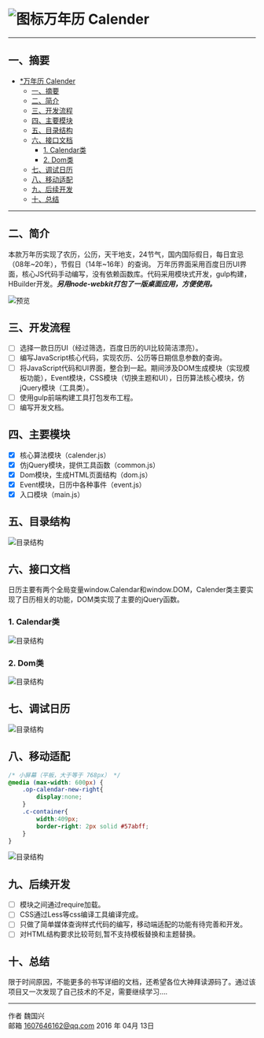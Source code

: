 # ![图标](https://raw.githubusercontent.com/mircode/calender/master/doc/html/img/favicon.png)万年历 Calender

------

## 一、摘要

- [*万年历 Calender](#%E4%B8%87%E5%B9%B4%E5%8E%86-calender)
  - [一、摘要](#%E4%B8%80%E3%80%81%E6%91%98%E8%A6%81)
  - [二、简介](#%E4%BA%8C%E3%80%81%E7%AE%80%E4%BB%8B)
  - [三、开发流程](#%E4%B8%89%E3%80%81%E5%BC%80%E5%8F%91%E6%B5%81%E7%A8%8B)
  - [四、主要模块](#%E5%9B%9B%E3%80%81%E4%B8%BB%E8%A6%81%E6%A8%A1%E5%9D%97)
  - [五、目录结构](#%E4%BA%94%E3%80%81%E7%9B%AE%E5%BD%95%E7%BB%93%E6%9E%84)
  - [六、接口文档](#%E5%85%AD%E3%80%81%E6%8E%A5%E5%8F%A3%E6%96%87%E6%A1%A3)
    - [1. Calendar类](#1-calendar%E7%B1%BB)
    - [2. Dom类](#2-dom%E7%B1%BB)
  - [七、调试日历](#%E4%B8%83%E3%80%81%E8%B0%83%E8%AF%95%E6%97%A5%E5%8E%86)
  - [八、移动适配](#%E5%85%AB%E3%80%81%E7%A7%BB%E5%8A%A8%E9%80%82%E9%85%8D)
  - [九、后续开发](#%E4%B9%9D%E3%80%81%E5%90%8E%E7%BB%AD%E5%BC%80%E5%8F%91)
  - [十、总结](#%E5%8D%81%E3%80%81%E6%80%BB%E7%BB%93)
  
------

## 二、简介

本款万年历实现了农历，公历，天干地支，24节气，国内国际假日，每日宜忌（08年~20年），节假日（14年~16年）的查询。
万年历界面采用百度日历UI界面，核心JS代码手动编写，没有依赖函数库。代码采用模块式开发，gulp构建，HBuilder开发。***另用node-webkit打包了一版桌面应用，方便使用。***

![预览](https://raw.githubusercontent.com/mircode/calender/master/doc/html/img/main.gif)

## 三、开发流程

- [ ] 选择一款日历UI（经过筛选，百度日历的UI比较简洁漂亮）。
- [ ] 编写JavaScript核心代码，实现农历、公历等日期信息参数的查询。
- [ ] 将JavaScript代码和UI界面，整合到一起。期间涉及DOM生成模块（实现模板功能），Event模块，CSS模块（切换主题和UI），日历算法核心模块，仿jQuery模块（工具类）。
- [ ] 使用gulp前端构建工具打包发布工程。
- [ ] 编写开发文档。

## 四、主要模块
 - [x] 核心算法模块（calender.js）
 - [x] 仿jQuery模块，提供工具函数（common.js）
 - [x] Dom模块，生成HTML页面结构（dom.js）
 - [x] Event模块，日历中各种事件（event.js）
 - [x] 入口模块（main.js）

## 五、目录结构

![目录结构](https://raw.githubusercontent.com/mircode/calender/master/doc/html/img/construct.png)

## 六、接口文档

日历主要有两个全局变量window.Calendar和window.DOM，Calender类主要实现了日历相关的功能，DOM类实现了主要的jQuery函数。

### 1. Calendar类
![目录结构](https://raw.githubusercontent.com/mircode/calender/master/doc/html/img/calendar_api.png)

### 2. Dom类
![目录结构](https://raw.githubusercontent.com/mircode/calender/master/doc/html/img/dom_api.png)
## 七、调试日历
![目录结构](https://raw.githubusercontent.com/mircode/calender/master/doc/html/img/console_show.png)
## 八、移动适配
```css
/* 小屏幕（平板，大于等于 768px） */
@media (max-width: 600px) { 
	.op-calendar-new-right{
		display:none;
	}
	.c-container{
		width:409px;
		border-right: 2px solid #57abff;
	}
}
```
![目录结构](https://raw.githubusercontent.com/mircode/calender/master/doc/html/img/app.gif)

## 九、后续开发
- [ ] 模块之间通过require加载。
- [ ] CSS通过Less等css编译工具编译完成。
- [ ] 只做了简单媒体查询样式代码的编写，移动端适配的功能有待完善和开发。
- [ ] 对HTML结构要求比较苛刻,暂不支持模板替换和主题替换。

## 十、总结
限于时间原因，不能更多的书写详细的文档，还希望各位大神拜读源码了。通过该项目又一次发现了自己技术的不足，需要继续学习....



------



作者 魏国兴    
邮箱 1607646162@qq.com
2016 年 04月 13日    


